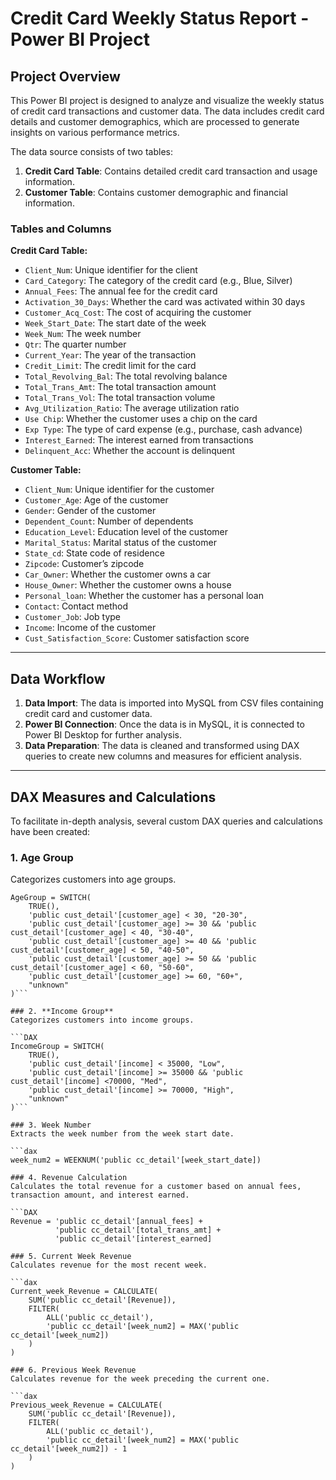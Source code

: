 # Credit Card Weekly Status Report - Power BI Project

## Project Overview

This Power BI project is designed to analyze and visualize the weekly status of credit card transactions and customer data. The data includes credit card details and customer demographics, which are processed to generate insights on various performance metrics.

The data source consists of two tables:

1. **Credit Card Table**: Contains detailed credit card transaction and usage information.
2. **Customer Table**: Contains customer demographic and financial information.

### Tables and Columns

**Credit Card Table:**
- `Client_Num`: Unique identifier for the client
- `Card_Category`: The category of the credit card (e.g., Blue, Silver)
- `Annual_Fees`: The annual fee for the credit card
- `Activation_30_Days`: Whether the card was activated within 30 days
- `Customer_Acq_Cost`: The cost of acquiring the customer
- `Week_Start_Date`: The start date of the week
- `Week_Num`: The week number
- `Qtr`: The quarter number
- `Current_Year`: The year of the transaction
- `Credit_Limit`: The credit limit for the card
- `Total_Revolving_Bal`: The total revolving balance
- `Total_Trans_Amt`: The total transaction amount
- `Total_Trans_Vol`: The total transaction volume
- `Avg_Utilization_Ratio`: The average utilization ratio
- `Use Chip`: Whether the customer uses a chip on the card
- `Exp Type`: The type of card expense (e.g., purchase, cash advance)
- `Interest_Earned`: The interest earned from transactions
- `Delinquent_Acc`: Whether the account is delinquent

**Customer Table:**
- `Client_Num`: Unique identifier for the customer
- `Customer_Age`: Age of the customer
- `Gender`: Gender of the customer
- `Dependent_Count`: Number of dependents
- `Education_Level`: Education level of the customer
- `Marital_Status`: Marital status of the customer
- `State_cd`: State code of residence
- `Zipcode`: Customer’s zipcode
- `Car_Owner`: Whether the customer owns a car
- `House_Owner`: Whether the customer owns a house
- `Personal_loan`: Whether the customer has a personal loan
- `Contact`: Contact method
- `Customer_Job`: Job type
- `Income`: Income of the customer
- `Cust_Satisfaction_Score`: Customer satisfaction score

---

## Data Workflow

1. **Data Import**: The data is imported into MySQL from CSV files containing credit card and customer data.
2. **Power BI Connection**: Once the data is in MySQL, it is connected to Power BI Desktop for further analysis.
3. **Data Preparation**: The data is cleaned and transformed using DAX queries to create new columns and measures for efficient analysis.

---

## DAX Measures and Calculations

To facilitate in-depth analysis, several custom DAX queries and calculations have been created:

### 1. **Age Group**  
Categorizes customers into age groups.

```DAX
AgeGroup = SWITCH(
    TRUE(),
    'public cust_detail'[customer_age] < 30, "20-30",
    'public cust_detail'[customer_age] >= 30 && 'public cust_detail'[customer_age] < 40, "30-40",
    'public cust_detail'[customer_age] >= 40 && 'public cust_detail'[customer_age] < 50, "40-50",
    'public cust_detail'[customer_age] >= 50 && 'public cust_detail'[customer_age] < 60, "50-60",
    'public cust_detail'[customer_age] >= 60, "60+",
    "unknown"
)```

### 2. **Income Group**
Categorizes customers into income groups.

```DAX
IncomeGroup = SWITCH(
    TRUE(),
    'public cust_detail'[income] < 35000, "Low",
    'public cust_detail'[income] >= 35000 && 'public cust_detail'[income] <70000, "Med",
    'public cust_detail'[income] >= 70000, "High",
    "unknown"
)```

### 3. Week Number  
Extracts the week number from the week start date.

```dax
week_num2 = WEEKNUM('public cc_detail'[week_start_date])

### 4. Revenue Calculation
Calculates the total revenue for a customer based on annual fees, transaction amount, and interest earned.

```DAX
Revenue = 'public cc_detail'[annual_fees] + 
          'public cc_detail'[total_trans_amt] + 
          'public cc_detail'[interest_earned]

### 5. Current Week Revenue
Calculates revenue for the most recent week.

```dax
Current_week_Revenue = CALCULATE(
    SUM('public cc_detail'[Revenue]),
    FILTER(
        ALL('public cc_detail'),
        'public cc_detail'[week_num2] = MAX('public cc_detail'[week_num2])
    )
)

### 6. Previous Week Revenue
Calculates revenue for the week preceding the current one.

```dax
Previous_week_Revenue = CALCULATE(
    SUM('public cc_detail'[Revenue]),
    FILTER(
        ALL('public cc_detail'),
        'public cc_detail'[week_num2] = MAX('public cc_detail'[week_num2]) - 1
    )
)
